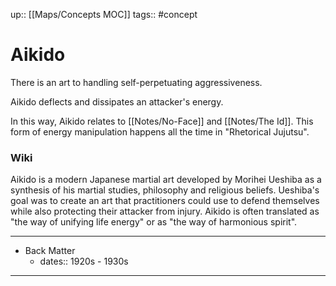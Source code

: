 up:: [[Maps/Concepts MOC]]
tags:: #concept

# Aikido
There is an art to handling self-perpetuating aggressiveness. 

Aikido deflects and dissipates an attacker's energy.

In this way, Aikido relates to [[Notes/No-Face]] and [[Notes/The Id]]. This form of energy manipulation happens all the time in "Rhetorical Jujutsu".

### Wiki
Aikido is a modern Japanese martial art developed by Morihei Ueshiba as a synthesis of his martial studies, philosophy and religious beliefs. Ueshiba's goal was to create an art that practitioners could use to defend themselves while also protecting their attacker from injury. Aikido is often translated as "the way of unifying life energy" or as "the way of harmonious spirit".

---

- Back Matter
	- dates:: 1920s - 1930s

---